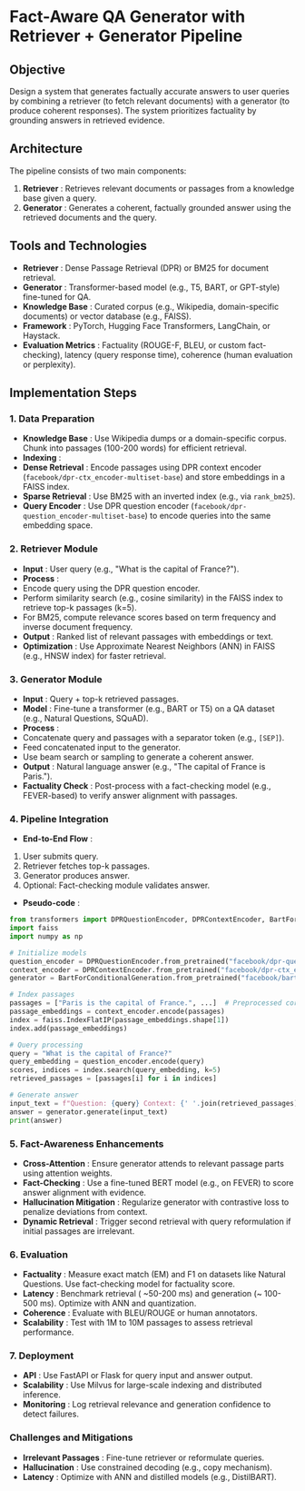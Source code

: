 # Fact-Aware QA Generator with Retriever + Generator Pipeline

## Objective

Design a system that generates factually accurate answers to user queries by combining a retriever (to fetch relevant documents) with a generator (to produce coherent responses). The system prioritizes factuality by grounding answers in retrieved evidence.

## Architecture

The pipeline consists of two main components:

1. **Retriever** : Retrieves relevant documents or passages from a knowledge base given a query.
2. **Generator** : Generates a coherent, factually grounded answer using the retrieved documents and the query.

## Tools and Technologies

- **Retriever** : Dense Passage Retrieval (DPR) or BM25 for document retrieval.
- **Generator** : Transformer-based model (e.g., T5, BART, or GPT-style) fine-tuned for QA.
- **Knowledge Base** : Curated corpus (e.g., Wikipedia, domain-specific documents) or vector database (e.g., FAISS).
- **Framework** : PyTorch, Hugging Face Transformers, LangChain, or Haystack.
- **Evaluation Metrics** : Factuality (ROUGE-F, BLEU, or custom fact-checking), latency (query response time), coherence (human evaluation or perplexity).

## Implementation Steps

### 1. Data Preparation

- **Knowledge Base** : Use Wikipedia dumps or a domain-specific corpus. Chunk into passages (100-200 words) for efficient retrieval.
- **Indexing** :
- **Dense Retrieval** : Encode passages using DPR context encoder (`facebook/dpr-ctx_encoder-multiset-base`) and store embeddings in a FAISS index.
- **Sparse Retrieval** : Use BM25 with an inverted index (e.g., via `rank_bm25`).
- **Query Encoder** : Use DPR question encoder (`facebook/dpr-question_encoder-multiset-base`) to encode queries into the same embedding space.

### 2. Retriever Module

- **Input** : User query (e.g., "What is the capital of France?").
- **Process** :
- Encode query using the DPR question encoder.
- Perform similarity search (e.g., cosine similarity) in the FAISS index to retrieve top-k passages (k=5).
- For BM25, compute relevance scores based on term frequency and inverse document frequency.
- **Output** : Ranked list of relevant passages with embeddings or text.
- **Optimization** : Use Approximate Nearest Neighbors (ANN) in FAISS (e.g., HNSW index) for faster retrieval.

### 3. Generator Module

- **Input** : Query + top-k retrieved passages.
- **Model** : Fine-tune a transformer (e.g., BART or T5) on a QA dataset (e.g., Natural Questions, SQuAD).
- **Process** :
- Concatenate query and passages with a separator token (e.g., `[SEP]`).
- Feed concatenated input to the generator.
- Use beam search or sampling to generate a coherent answer.
- **Output** : Natural language answer (e.g., "The capital of France is Paris.").
- **Factuality Check** : Post-process with a fact-checking model (e.g., FEVER-based) to verify answer alignment with passages.

### 4. Pipeline Integration

- **End-to-End Flow** :

1. User submits query.
2. Retriever fetches top-k passages.
3. Generator produces answer.
4. Optional: Fact-checking module validates answer.

- **Pseudo-code** :

```python
from transformers import DPRQuestionEncoder, DPRContextEncoder, BartForConditionalGeneration
import faiss
import numpy as np

# Initialize models
question_encoder = DPRQuestionEncoder.from_pretrained("facebook/dpr-question_encoder-multiset-base")
context_encoder = DPRContextEncoder.from_pretrained("facebook/dpr-ctx_encoder-multiset-base")
generator = BartForConditionalGeneration.from_pretrained("facebook/bart-large")

# Index passages
passages = ["Paris is the capital of France.", ...]  # Preprocessed corpus
passage_embeddings = context_encoder.encode(passages)
index = faiss.IndexFlatIP(passage_embeddings.shape[1])
index.add(passage_embeddings)

# Query processing
query = "What is the capital of France?"
query_embedding = question_encoder.encode(query)
scores, indices = index.search(query_embedding, k=5)
retrieved_passages = [passages[i] for i in indices]

# Generate answer
input_text = f"Question: {query} Context: {' '.join(retrieved_passages)}"
answer = generator.generate(input_text)
print(answer)
```

### 5. Fact-Awareness Enhancements

- **Cross-Attention** : Ensure generator attends to relevant passage parts using attention weights.
- **Fact-Checking** : Use a fine-tuned BERT model (e.g., on FEVER) to score answer alignment with evidence.
- **Hallucination Mitigation** : Regularize generator with contrastive loss to penalize deviations from context.
- **Dynamic Retrieval** : Trigger second retrieval with query reformulation if initial passages are irrelevant.

### 6. Evaluation

- **Factuality** : Measure exact match (EM) and F1 on datasets like Natural Questions. Use fact-checking model for factuality score.
- **Latency** : Benchmark retrieval ( ~50-200 ms) and generation (~ 100-500 ms). Optimize with ANN and quantization.
- **Coherence** : Evaluate with BLEU/ROUGE or human annotators.
- **Scalability** : Test with 1M to 10M passages to assess retrieval performance.

### 7. Deployment

- **API** : Use FastAPI or Flask for query input and answer output.
- **Scalability** : Use Milvus for large-scale indexing and distributed inference.
- **Monitoring** : Log retrieval relevance and generation confidence to detect failures.

### Challenges and Mitigations

- **Irrelevant Passages** : Fine-tune retriever or reformulate queries.
- **Hallucination** : Use constrained decoding (e.g., copy mechanism).
- **Latency** : Optimize with ANN and distilled models (e.g., DistilBART).
